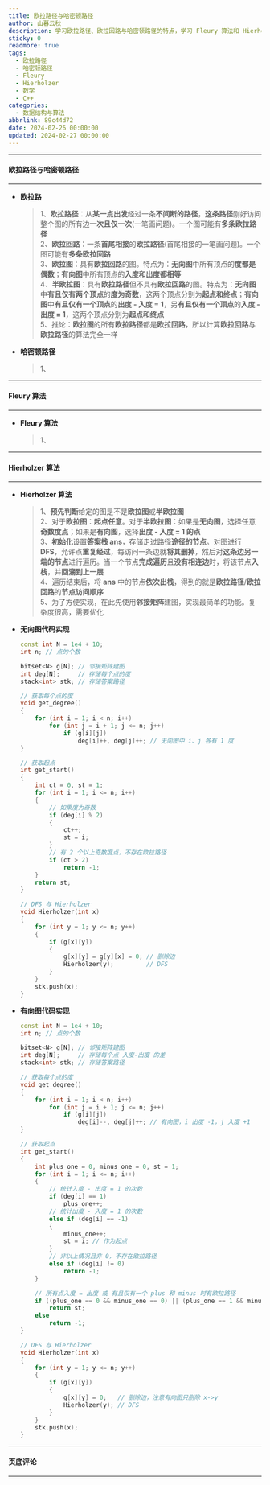 ```yaml
---
title: 欧拉路径与哈密顿路径
author: 山暮云秋
description: 学习欧拉路径、欧拉回路与哈密顿路径的特点，学习 Fleury 算法和 Hierholzer 算法
sticky: 0
readmore: true
tags:
  - 欧拉路径
  - 哈密顿路径
  - Fleury
  - Hierholzer
  - 数学
  - C++
categories:
  - 数据结构与算法
abbrlink: 89c44d72
date: 2024-02-26 00:00:00
updated: 2024-02-27 00:00:00
---
```


---

#### **欧拉路径与哈密顿路径**

---

- **欧拉路**

  > 1、**欧拉路径**：从**某一点出发**经过一条**不间断的路径**，**这条路径**刚好访问整个图的所有边**一次且仅一次**(一笔画问题)。一个图可能有**多条欧拉路径**  
  > 2、**欧拉回路**：一条**首尾相接**的**欧拉路径**(首尾相接的一笔画问题)。一个图可能有**多条欧拉回路**  
  > 3、**欧拉图**：具有**欧拉回路**的图。特点为：**无向图**中所有顶点的**度都是偶数**；**有向图**中所有顶点的**入度和出度都相等**  
  > 4、**半欧拉图**：具有**欧拉路径**但不具有**欧拉回路**的图。特点为：**无向图**中**有且仅有两个顶点**的**度为奇数**，这两个顶点分别为**起点和终点**；**有向图**中**有且仅有一个顶点**的**出度 - 入度 = 1**，另**有且仅有一个顶点**的**入度 - 出度 = 1**，这两个顶点分别为**起点和终点**  
  > 5、推论：**欧拉图**的所有**欧拉路径**都是**欧拉回路**，所以计算**欧拉回路**与**欧拉路径**的算法完全一样

<!-- more -->

- **哈密顿路径**

  > 1、

---

#### **Fleury 算法**

---

- **Fleury 算法**

  > 1、

---

#### **Hierholzer 算法**

---

- **Hierholzer 算法**

  > 1、**预先判断**给定的图是不是**欧拉图**或**半欧拉图**  
  > 2、对于**欧拉图**：**起点任意**。对于**半欧拉图**：如果是**无向图**，选择任意**奇数度点**；如果是**有向图**，选择**出度 - 入度 = 1 的点**  
  > 3、**初始化**设置**答案栈 ans**，存储走过路径**途径的节点**。对图进行 **DFS**，允许点**重复经过**，每访问一条边就**将其删掉**，然后对**这条边另一端的节点**进行遍历。当一个节点**完成遍历**且**没有相连边**时，将该节点**入栈**，并**回溯到上一层**  
  > 4、遍历结束后，将 **ans** 中的节点**依次出栈**，得到的就是**欧拉路径**/**欧拉回路**的**节点访问顺序**  
  > 5、为了方便实现，在此先使用**邻接矩阵**建图，实现最简单的功能。复杂度很高，需要优化

- **无向图代码实现**

  ```cpp
  const int N = 1e4 + 10;
  int n; // 点的个数

  bitset<N> g[N]; // 邻接矩阵建图
  int deg[N];     // 存储每个点的度
  stack<int> stk; // 存储答案路径

  // 获取每个点的度
  void get_degree()
  {
      for (int i = 1; i < n; i++)
          for (int j = i + 1; j <= n; j++)
              if (g[i][j])
                  deg[i]++, deg[j]++; // 无向图中 i、j 各有 1 度
  }

  // 获取起点
  int get_start()
  {
      int ct = 0, st = 1;
      for (int i = 1; i <= n; i++)
      {
          // 如果度为奇数
          if (deg[i] % 2)
          {
              ct++;
              st = i;
          }
          // 有 2 个以上奇数度点，不存在欧拉路径
          if (ct > 2)
              return -1;
      }
      return st;
  }

  // DFS 与 Hierholzer
  void Hierholzer(int x)
  {
      for (int y = 1; y <= n; y++)
      {
          if (g[x][y])
          {
              g[x][y] = g[y][x] = 0; // 删除边
              Hierholzer(y);         // DFS
          }
      }
      stk.push(x);
  }
  ```

- **有向图代码实现**

  ```cpp
  const int N = 1e4 + 10;
  int n; // 点的个数

  bitset<N> g[N]; // 邻接矩阵建图
  int deg[N];     // 存储每个点 入度-出度 的差
  stack<int> stk; // 存储答案路径

  // 获取每个点的度
  void get_degree()
  {
      for (int i = 1; i < n; i++)
          for (int j = i + 1; j <= n; j++)
              if (g[i][j])
                  deg[i]--, deg[j]++; // 有向图，i 出度 -1，j 入度 +1
  }

  // 获取起点
  int get_start()
  {
      int plus_one = 0, minus_one = 0, st = 1;
      for (int i = 1; i <= n; i++)
      {
          // 统计入度 - 出度 = 1 的次数
          if (deg[i] == 1)
              plus_one++;
          // 统计出度 - 入度 = 1 的次数
          else if (deg[i] == -1)
          {
              minus_one++;
              st = i; // 作为起点
          }
          // 非以上情况且非 0，不存在欧拉路径
          else if (deg[i] != 0)
              return -1;
      }

      // 所有点入度 = 出度 或 有且仅有一个 plus 和 minus 时有欧拉路径
      if ((plus_one == 0 && minus_one == 0) || (plus_one == 1 && minus_one == 1))
          return st;
      else
          return -1;
  }

  // DFS 与 Hierholzer
  void Hierholzer(int x)
  {
      for (int y = 1; y <= n; y++)
      {
          if (g[x][y])
          {
              g[x][y] = 0;   // 删除边，注意有向图只删除 x->y
              Hierholzer(y); // DFS
          }
      }
      stk.push(x);
  }
  ```

---

#### **页底评论**

---
